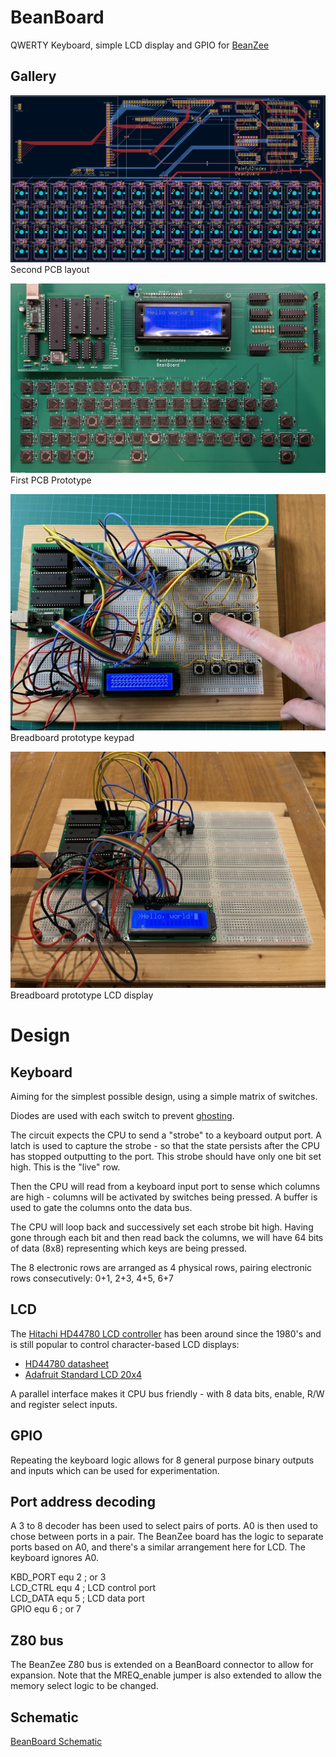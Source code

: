 # BeanBoard
QWERTY Keyboard, simple LCD display and GPIO for [BeanZee](https://github.com/PainfulDiodes/BeanZee)

## Gallery
![](/images/BeanBoardPCB_2_a.png)
Second PCB layout

![Assembled Beanboard prototype](/images/beanboard_prototype_assembled.jpg)
First PCB Prototype

![Echo](images/breadboard_echo.jpg)  
Breadboard prototype keypad

![LCD Hello World](images/breadboard_LCD_Hello_World.jpg)  
Breadboard prototype LCD display

# Design

## Keyboard  
Aiming for the simplest possible design, using a simple matrix of switches. 

Diodes are used with each switch to prevent [ghosting](https://en.wikipedia.org/wiki/Key_rollover#Key_jamming_and_ghosting).  

The circuit expects the CPU to send a "strobe" to a keyboard output port. A latch is used to capture the strobe - so that the state persists after the CPU has stopped outputting to the port. This strobe should have only one bit set high. This is the "live" row.

Then the CPU will read from a keyboard input port to sense which columns are high - columns will be activated by switches being pressed. A buffer is used to gate the columns onto the data bus.

The CPU will loop back and successively set each strobe bit high. Having gone through each bit and then read back the columns, we will have 64 bits of data (8x8) representing which keys are being pressed.

The 8 electronic rows are arranged as 4 physical rows, pairing electronic rows consecutively: 0+1, 2+3, 4+5, 6+7

## LCD
The [Hitachi HD44780 LCD controller](https://en.wikipedia.org/wiki/Hitachi_HD44780_LCD_controller) has been around since the 1980's and is still popular to control character-based LCD displays:  
* [HD44780 datasheet](https://cdn-shop.adafruit.com/datasheets/HD44780.pdf)   
* [Adafruit Standard LCD 20x4](https://www.adafruit.com/product/198)  

A parallel interface makes it CPU bus friendly - with 8 data bits, enable, R/W and register select inputs.

## GPIO

Repeating the keyboard logic allows for 8 general purpose binary outputs and inputs which can be used for experimentation.

## Port address decoding

A 3 to 8 decoder has been used to select pairs of ports. A0 is then used to chose between ports in a pair. The BeanZee board has the logic to separate ports based on A0, and there's a similar arrangement here for LCD. The keyboard ignores A0.

KBD_PORT equ 2 ; or 3  
LCD_CTRL equ 4 ; LCD control port  
LCD_DATA equ 5 ; LCD data port  
GPIO equ 6 ; or 7  

## Z80 bus

The BeanZee Z80 bus is extended on a BeanBoard connector to allow for expansion. Note that the MREQ_enable jumper is also extended to allow the memory select logic to be changed.

## Schematic
[BeanBoard Schematic](/kicad/BeanBoard.pdf)  
